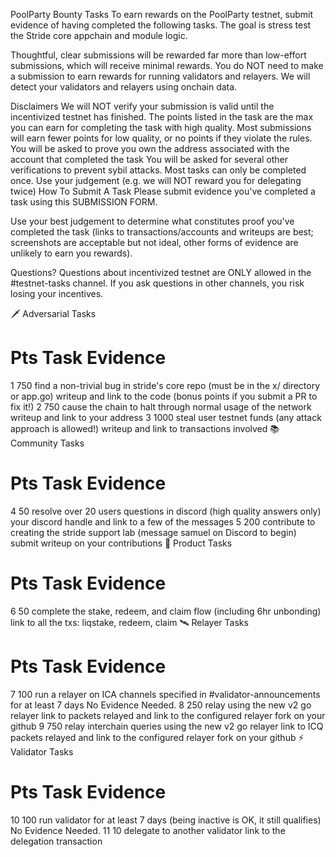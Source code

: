 PoolParty Bounty Tasks
To earn rewards on the PoolParty testnet, submit evidence of having completed the following tasks. The goal is stress test the Stride core appchain and module logic.

Thoughtful, clear submissions will be rewarded far more than low-effort submissions, which will receive minimal rewards. You do NOT need to make a submission to earn rewards for running validators and relayers. We will detect your validators and relayers using onchain data.

Disclaimers
We will NOT verify your submission is valid until the incentivized testnet has finished.
The points listed in the task are the max you can earn for completing the task with high quality. Most submissions will earn fewer points for low quality, or no points if they violate the rules.
You will be asked to prove you own the address associated with the account that completed the task
You will be asked for several other verifications to prevent sybil attacks.
Most tasks can only be completed once. Use your judgement (e.g. we will NOT reward you for delegating twice)
How To Submit A Task
Please submit evidence you've completed a task using this SUBMISSION FORM.

Use your best judgement to determine what constitutes proof you've completed the task (links to transactions/accounts and writeups are best; screenshots are acceptable but not ideal, other forms of evidence are unlikely to earn you rewards).

Questions?
Questions about incentivized testnet are ONLY allowed in the #testnet-tasks channel. If you ask questions in other channels, you risk losing your incentives.

🗡️ Adversarial Tasks
#	Pts	Task	Evidence
1	750	find a non-trivial bug in stride's core repo (must be in the x/ directory or app.go)	writeup and link to the code (bonus points if you submit a PR to fix it!)
2	750	cause the chain to halt through normal usage of the network	writeup and link to your address
3	1000	steal user testnet funds (any attack approach is allowed!)	writeup and link to transactions involved
📚 Community Tasks
#	Pts	Task	Evidence
4	50	resolve over 20 users questions in discord (high quality answers only)	your discord handle and link to a few of the messages
5	200	contribute to creating the stride support lab (message samuel on Discord to begin)	submit writeup on your contributions
🌊 Product Tasks
#	Pts	Task	Evidence
6	50	complete the stake, redeem, and claim flow (including 6hr unbonding)	link to all the txs: liqstake, redeem, claim
🛰 Relayer Tasks
#	Pts	Task	Evidence
7	100	run a relayer on ICA channels specified in #validator-announcements for at least 7 days	No Evidence Needed.
8	250	relay using the new v2 go relayer	link to packets relayed and link to the configured relayer fork on your github
9	750	relay interchain queries using the new v2 go relayer	link to ICQ packets relayed and link to the configured relayer fork on your github
⚡ Validator Tasks
#	Pts	Task	Evidence
10	100	run validator for at least 7 days (being inactive is OK, it still qualifies)	No Evidence Needed.
11	10	delegate to another validator	link to the delegation transaction
